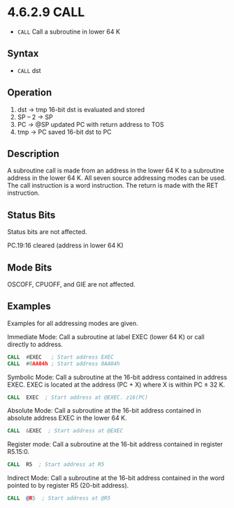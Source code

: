# 4.6.2.9 CALL

- `CALL` Call a subroutine in lower 64 K

## Syntax

- `CALL` dst

## Operation

1. dst → tmp 16-bit dst is evaluated and stored
1. SP – 2 → SP
1. PC → @SP updated PC with return address to TOS
1. tmp → PC saved 16-bit dst to PC

## Description

A subroutine call is made from an address in the lower 64 K to a subroutine address in the lower 64 K. All seven source addressing modes can be used. The call instruction is a word instruction. The return is made with the RET instruction.

## Status Bits

Status bits are not affected.

PC.19:16 cleared (address in lower 64 K)

## Mode Bits 

OSCOFF, CPUOFF, and GIE are not affected.

## Examples

Examples for all addressing modes are given.

Immediate Mode: Call a subroutine at label EXEC (lower 64 K) or call directly to address.

```asm
CALL  #EXEC   ; Start address EXEC
CALL  #0AA04h ; Start address 0AA04h
```

Symbolic Mode: Call a subroutine at the 16-bit address contained in address EXEC. EXEC is located at the address (PC + X) where X is within PC ± 32 K.

```asm
CALL  EXEC  ; Start address at @EXEC. z16(PC)
```

Absolute Mode: Call a subroutine at the 16-bit address contained in absolute address EXEC in the lower 64 K.

```asm
CALL  &EXEC  ; Start address at @EXEC
```

Register mode: Call a subroutine at the 16-bit address contained in register R5.15:0.

```asm
CALL  R5  ; Start address at R5
```

Indirect Mode: Call a subroutine at the 16-bit address contained in the word pointed to by register R5 (20-bit address).

```asm
CALL  @R5  ; Start address at @R5
```
